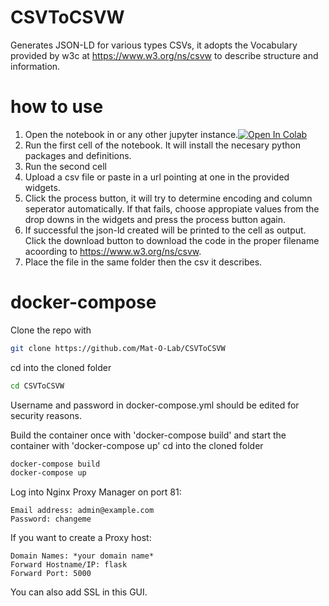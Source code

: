 # CSVToCSVW
Generates JSON-LD for various types CSVs, it adopts the Vocabulary provided by w3c at https://www.w3.org/ns/csvw to describe structure and information.

# how to use
1. Open the notebook in or any other jupyter instance.[![Open In Colab](https://colab.research.google.com/assets/colab-badge.svg)](https://colab.research.google.com/github/Mat-O-Lab/CSVToCSVW/blob/main/csv_parser.ipynb)
2. Run the first cell of the notebook. It will install the necesary python packages and definitions.
3. Run the second cell
4. Upload a csv file or paste in a url pointing at one in the provided widgets.
5. Click the process button, it will try to determine encoding and column seperator automatically. If that fails, choose appropiate values from the drop downs in the widgets and press the process button again. 
6. If successful the json-ld created will be printed to the cell as output. Click the download button to download the code in the proper filename acoording to https://www.w3.org/ns/csvw.
7. Place the file in the same folder then the csv it describes.

# docker-compose
Clone the repo with 
```bash
git clone https://github.com/Mat-O-Lab/CSVToCSVW
```
cd into the cloned folder
```bash
cd CSVToCSVW
```
Username and password in docker-compose.yml should be edited for security reasons.

Build the container once with 'docker-compose build' and start the container with 'docker-compose up'
cd into the cloned folder
```bash
docker-compose build
docker-compose up
```

Log into Nginx Proxy Manager on port 81:
```
Email address: admin@example.com
Password: changeme
```
If you want to create a Proxy host:
```
Domain Names: *your domain name*
Forward Hostname/IP: flask
Forward Port: 5000
```
You can also add SSL in this GUI.
